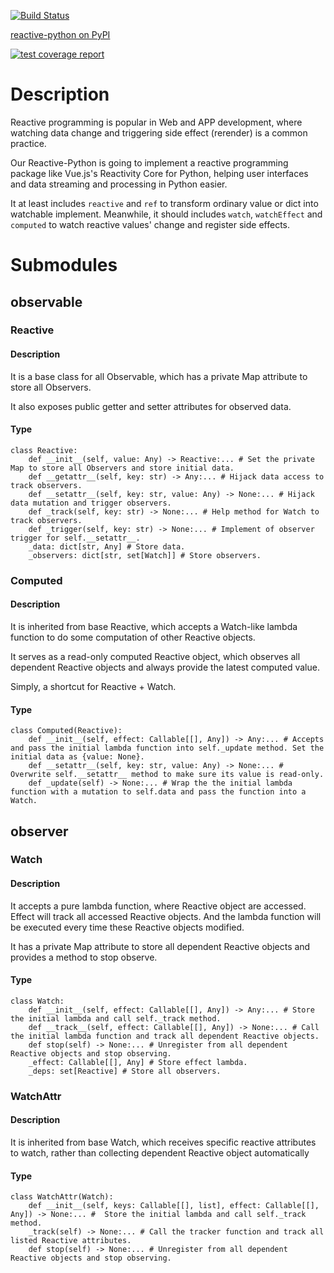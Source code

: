 [![Build Status](https://app.travis-ci.com/BI1LQV/project-step-3.svg?token=Gch9KSjgLXdmrzWqtXKp&branch=main)](https://app.travis-ci.com/BI1LQV/project-step-3)


[reactive-python on PyPI](https://pypi.org/project/reactive-python/)

[![test coverage report](Coverage%20Report.png)](Coverage%20Report.png)

# Description

Reactive programming is popular in Web and APP development, where watching data change and triggering side effect (rerender) is a common practice.

Our Reactive-Python is going to implement a reactive programming package like Vue.js's Reactivity Core for Python, helping user interfaces and data streaming and processing in Python easier.

It at least includes `reactive` and `ref` to transform ordinary value or dict into watchable implement. Meanwhile, it should includes `watch`, `watchEffect` and `computed` to watch reactive values' change and register side effects.


# Submodules

## observable

### Reactive

#### Description

It is a base class for all Observable, which has a private Map attribute to store all Observers. 

It also exposes public getter and setter attributes for observed data.

#### Type

```{python}
class Reactive:
    def __init__(self, value: Any) -> Reactive:... # Set the private Map to store all Observers and store initial data.
    def __getattr__(self, key: str) -> Any:... # Hijack data access to track observers.
    def __setattr__(self, key: str, value: Any) -> None:... # Hijack data mutation and trigger observers.
    def _track(self, key: str) -> None:... # Help method for Watch to track observers.
    def _trigger(self, key: str) -> None:... # Implement of observer trigger for self.__setattr__.
    _data: dict[str, Any] # Store data.
    _observers: dict[str, set[Watch]] # Store observers.
```

### Computed

#### Description

It is inherited from base Reactive, which accepts a Watch-like lambda function to do some computation of other Reactive objects. 

It serves as a read-only computed Reactive object, which observes all dependent Reactive objects and always provide the latest computed value. 

Simply, a shortcut for Reactive + Watch.

#### Type

```{python}
class Computed(Reactive):
    def __init__(self, effect: Callable[[], Any]) -> Any:... # Accepts and pass the initial lambda function into self._update method. Set the initial data as {value: None}.
    def __setattr__(self, key: str, value: Any) -> None:... # Overwrite self.__setattr__ method to make sure its value is read-only. 
    def _update(self) -> None:... # Wrap the the initial lambda function with a mutation to self.data and pass the function into a Watch.
```

## observer

### Watch

#### Description

It accepts a pure lambda function, where Reactive object are accessed. Effect will track all accessed Reactive objects. And the lambda function will be executed every time these Reactive objects modified.

It has a private Map attribute to store all dependent Reactive objects and provides a method to stop observe.

#### Type

```{python}
class Watch:
    def __init__(self, effect: Callable[[], Any]) -> Any:... # Store the initial lambda and call self._track method.
    def __track__(self, effect: Callable[[], Any]) -> None:... # Call the initial lambda function and track all dependent Reactive objects.
    def stop(self) -> None:... # Unregister from all dependent Reactive objects and stop observing.
    _effect: Callable[[], Any] # Store effect lambda.
    _deps: set[Reactive] # Store all observers.
```

### WatchAttr

#### Description

It is inherited from base Watch, which receives specific reactive attributes to watch, rather than collecting dependent Reactive object automatically

#### Type

```{python}
class WatchAttr(Watch):
    def __init__(self, keys: Callable[[], list], effect: Callable[[], Any]) -> None:... #  Store the initial lambda and call self._track method.
    _track(self) -> None:... # Call the tracker function and track all listed Reactive attributes.
    def stop(self) -> None:... # Unregister from all dependent Reactive objects and stop observing.
```
